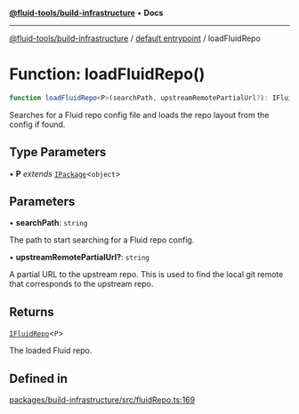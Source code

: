 [**@fluid-tools/build-infrastructure**](../../README.md) • **Docs**

***

[@fluid-tools/build-infrastructure](../../README.md) / [default entrypoint](../README.md) / loadFluidRepo

# Function: loadFluidRepo()

```ts
function loadFluidRepo<P>(searchPath, upstreamRemotePartialUrl?): IFluidRepo<P>
```

Searches for a Fluid repo config file and loads the repo layout from the config if found.

## Type Parameters

• **P** *extends* [`IPackage`](../interfaces/IPackage.md)\<`object`\>

## Parameters

• **searchPath**: `string`

The path to start searching for a Fluid repo config.

• **upstreamRemotePartialUrl?**: `string`

A partial URL to the upstream repo. This is used to find the local git remote that
corresponds to the upstream repo.

## Returns

[`IFluidRepo`](../interfaces/IFluidRepo.md)\<`P`\>

The loaded Fluid repo.

## Defined in

[packages/build-infrastructure/src/fluidRepo.ts:169](https://github.com/microsoft/FluidFramework/blob/main/build-tools/packages/build-infrastructure/src/fluidRepo.ts#L169)
